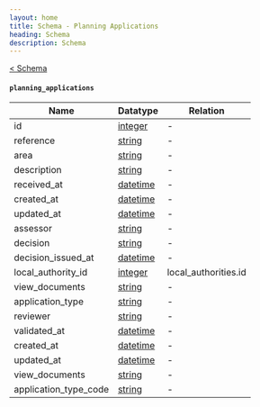 ```yaml
---
layout: home
title: Schema - Planning Applications
heading: Schema
description: Schema
---
```


[< Schema](/storing-data/schema/)

#### `planning_applications`

| Name | Datatype |  Relation
| ----- | ----- | ----- | 
| id | [integer](https://digital-land.github.io/specification/datatype/integer) | -
| reference | [string](https://digital-land.github.io/specification/datatype/string) | -
| area | [string](https://digital-land.github.io/specification/datatype/string) | -
| description | [string](https://digital-land.github.io/specification/datatype/string) | -
| received_at | [datetime](https://digital-land.github.io/specification/datatype/datetime) | -
| created_at | [datetime](https://digital-land.github.io/specification/datatype/datetime) | -
| updated_at | [datetime](https://digital-land.github.io/specification/datatype/datetime) | -
| assessor | [string](https://digital-land.github.io/specification/datatype/string) | -
| decision | [string](https://digital-land.github.io/specification/datatype/string) | -
| decision_issued_at | [datetime](https://digital-land.github.io/specification/datatype/datetime) | -
| local_authority_id | [integer](https://digital-land.github.io/specification/datatype/integer) | local_authorities.id
| view_documents | [string](https://digital-land.github.io/specification/datatype/string) | -
| application_type | [string](https://digital-land.github.io/specification/datatype/string) | -
| reviewer | [string](https://digital-land.github.io/specification/datatype/string) | -
| validated_at | [datetime](https://digital-land.github.io/specification/datatype/datetime) | -
| created_at | [datetime](https://digital-land.github.io/specification/datatype/datetime) | -
| updated_at | [datetime](https://digital-land.github.io/specification/datatype/datetime) | -
| view_documents | [string](https://digital-land.github.io/specification/datatype/string) | -
| application_type_code | [string](https://digital-land.github.io/specification/datatype/string) | -
